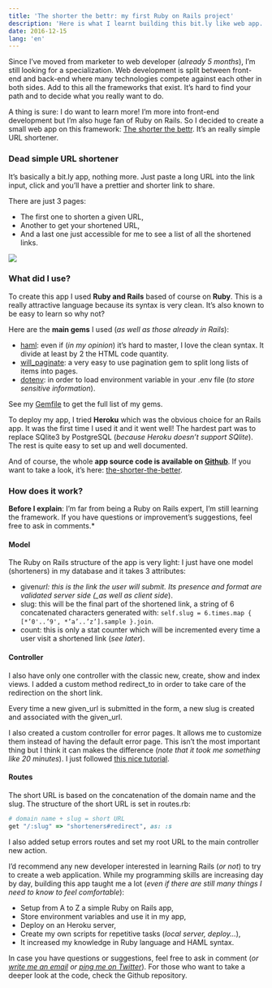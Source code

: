 ```yaml
---
title: 'The shorter the bettr: my first Ruby on Rails project'
description: 'Here is what I learnt building this bit.ly like web app.'
date: 2016-12-15
lang: 'en'
---
```


Since I’ve moved from marketer to web developer (_already 5 months_), I’m still looking for a specialization. Web development is split between front-end and back-end where many technologies compete against each other in both sides. Add to this all the frameworks that exist. It’s hard to find your path and to decide what you really want to do.

A thing is sure: I do want to learn more! I’m more into front-end development but I’m also huge fan of Ruby on Rails. So I decided to create a small web app on this framework: [The shorter the bettr](http://www.shrtbtr.com). It’s an really simple URL shortener.

### Dead simple URL shortener

It’s basically a bit.ly app, nothing more. Just paste a long URL into the link input, click and you’ll have a prettier and shorter link to share.

There are just 3 pages:

- The first one to shorten a given URL,
- Another to get your shortened URL,
- And a last one just accessible for me to see a list of all the shortened links.

![](https://cdn-images-1.medium.com/max/2818/1*xmzSx_sJptzhLR-K9FjWAQ.png)

### What did I use?

To create this app I used **Ruby and Rails** based of course on **Ruby**. This is a really attractive language because its syntax is very clean. It’s also known to be easy to learn so why not?

Here are the **main gems** I used (_as well as those already in Rails_):

- [haml](https://github.com/haml/haml): even if (_in my opinion_) it’s hard to master, I love the clean syntax. It divide at least by 2 the HTML code quantity.
- [will_paginate](https://github.com/mislav/will_paginate): a very easy to use pagination gem to split long lists of items into pages.
- [dotenv](https://github.com/bkeepers/dotenv): in order to load environment variable in your .env file (_to store sensitive information_).

See my [Gemfile](https://github.com/bellangerq/the-shorter-the-better/blob/master/Gemfile) to get the full list of my gems.

To deploy my app, I tried **Heroku** which was the obvious choice for an Rails app. It was the first time I used it and it went well! The hardest part was to replace SQlite3 by PostgreSQL (_because Heroku doesn’t support SQlite_). The rest is quite easy to set up and well documented.

And of course, the whole **app source code is available on [Github](https://github.com/bellangerq/the-shorter-the-better)**. If you want to take a look, it’s here:
[the-shorter-the-better](https://github.com/bellangerq/the-shorter-the-better).

### How does it work?

**Before I explain**: I’m far from being a Ruby on Rails expert, I’m still learning the framework. If you have questions or improvement’s suggestions, feel free to ask in comments.\*

#### Model

The Ruby on Rails structure of the app is very light: I just have one model (shorteners) in my database and it takes 3 attributes:

- given*url: this is the link the user will submit. Its presence and format are validated server side (\_as well as client side*).
- slug: this will be the final part of the shortened link, a string of 6 concatenated characters generated with: `self.slug = 6.times.map { [*’0'..’9', *’a’..’z’].sample }.join`.
- count: this is only a stat counter which will be incremented every time a user visit a shortened link (_see later_).

#### Controller

I also have only one controller with the classic new, create, show and index views. I added a custom method redirect_to in order to take care of the redirection on the short link.

Every time a new given_url is submitted in the form, a new slug is created and associated with the given_url.

I also created a custom controller for error pages. It allows me to customize them instead of having the default error page. This isn’t the most important thing but I think it can makes the difference (_note that it took me something like 20 minutes_). I just followed [this nice tutorial](https://mattbrictson.com/dynamic-rails-error-pages).

#### Routes

The short URL is based on the concatenation of the domain name and the slug. The structure of the short URL is set in routes.rb:

```ruby
# domain name + slug = short URL
get "/:slug" => "shorteners#redirect", as: :s
```

I also added setup errors routes and set my root URL to the main controller new action.

I’d recommend any new developer interested in learning Rails (_or not_) to try to create a web application. While my programming skills are increasing day by day, building this app taught me a lot (_even if there are still many things I need to know to feel comfortable_):

- Setup from A to Z a simple Ruby on Rails app,
- Store environment variables and use it in my app,
- Deploy on an Heroku server,
- Create my own scripts for repetitive tasks (_local server, deploy…_),
- It increased my knowledge in Ruby language and HAML syntax.

In case you have questions or suggestions, feel free to ask in comment (_or [write me an email](mailto:hello@quentin-bellanger.fr) or [ping me on Twitter](http://www.twitter.com/bellanger_q)_). For those who want to take a deeper look at the code, check the Github repository.
